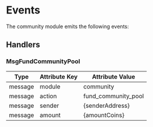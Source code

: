 <!--
order: 4
-->

# Events

The community module emits the following events:

## Handlers

### MsgFundCommunityPool

| Type    | Attribute Key | Attribute Value     |
| ------- | ------------- | ------------------- |
| message | module        | community           |
| message | action        | fund_community_pool |
| message | sender        | {senderAddress}     |
| message | amount        | {amountCoins}       |
